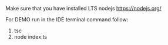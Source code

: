 Make sure that you have installed LTS nodejs https://nodejs.org/

For DEMO run in the IDE terminal command follow: 
1. tsc
2. node index.ts
